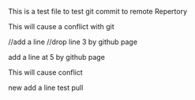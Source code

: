 This is a test file to test git commit to remote Repertory

This will cause a conflict with git 

//add a line
//drop line 3 by github page

add a line at 5 by github page


This will cause conflict

new add a line test pull
